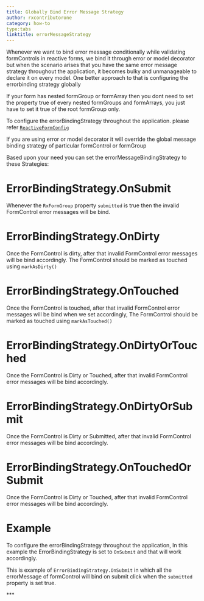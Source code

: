 ```yaml
---
title: Globally Bind Error Message Strategy 
author: rxcontributorone
category: how-to
type:tabs
linktitle: errorMessageStrategy 
---
```


Whenever we want to bind error message conditionally while validating formControls in reactive forms, we bind it through error or model decorator but when the scenario arises that you have the same error message strategy throughout the application, it becomes bulky and unmanageable to declare it on every model. One better approach to that is configuring the errorbinding strategy globally 

If your form has nested formGroup or formArray then you dont need to set the property true of every nested formGroups and formArrays, you just have to set it true of the root formGroup only. 

To configure the errorBindingStrategy throughout the application. please refer <a href="api/reactive-form-config#errorMessageStrategy">`ReactiveFormConfig`</a>

If you are using error or model decorator it will override the global message binding strategy of particular formControl or formGroup

Based upon your need you can set the errorMessageBindingStrategy to these Strategies:

# ErrorBindingStrategy.OnSubmit
Whenever the `RxFormGroup` property `submitted` is true then the invalid FormControl error messages will be bind.

# ErrorBindingStrategy.OnDirty
Once the FormControl is dirty, after that invalid FormControl error messages will be bind accordingly. The FormControl should be marked as touched using `markAsDirty()`

# ErrorBindingStrategy.OnTouched
Once the FormControl is touched, after that invalid FormControl error messages will be bind when we set accordingly, The FormControl should be marked as touched using `markAsTouched()`

# ErrorBindingStrategy.OnDirtyOrTouched
Once the FormControl is Dirty or Touched, after that invalid FormControl error messages will be bind accordingly.

# ErrorBindingStrategy.OnDirtyOrSubmit
Once the FormControl is Dirty or Submitted, after that invalid FormControl error messages will be bind accordingly.

# ErrorBindingStrategy.OnTouchedOrSubmit
Once the FormControl is Dirty or Touched, after that invalid FormControl error messages will be bind accordingly.

# Example
To configure the errorBindingStrategy throughout the application, In this example the ErrorBindingStrategy is set to `OnSubmit` and that will work accordingly.
<div component="app-code" key="errormessagestrategy-reactiveForm-component"></div> 

This is example of `ErrorBindingStrategy.OnSubmit` in which all the errorMessage of formControl will bind on submit click when the `submitted` property is set true.

<data-scope scope="['decorator']">
<div component="app-code" key="errormessagestrategy-onsubmit-model"></div> 
</data-scope>
<div component="app-code" key="errormessagestrategy-onsubmit-component"></div> 
<div component="app-code" key="errormessagestrategy-onsubmit-html"></div> 
<div component="app-example-runner" ref-component="app-errormessagestrategy-onsubmit"></div>
***